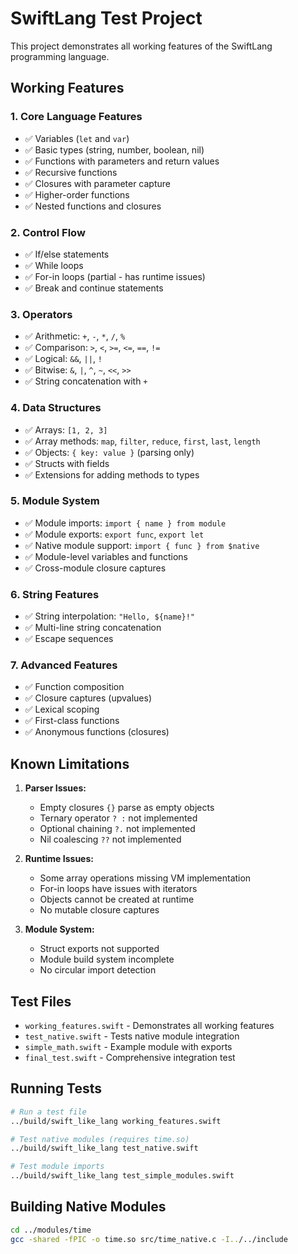 # SwiftLang Test Project

This project demonstrates all working features of the SwiftLang programming language.

## Working Features

### 1. Core Language Features
- ✅ Variables (`let` and `var`)
- ✅ Basic types (string, number, boolean, nil)
- ✅ Functions with parameters and return values
- ✅ Recursive functions
- ✅ Closures with parameter capture
- ✅ Higher-order functions
- ✅ Nested functions and closures

### 2. Control Flow
- ✅ If/else statements
- ✅ While loops
- ✅ For-in loops (partial - has runtime issues)
- ✅ Break and continue statements

### 3. Operators
- ✅ Arithmetic: `+`, `-`, `*`, `/`, `%`
- ✅ Comparison: `>`, `<`, `>=`, `<=`, `==`, `!=`
- ✅ Logical: `&&`, `||`, `!`
- ✅ Bitwise: `&`, `|`, `^`, `~`, `<<`, `>>`
- ✅ String concatenation with `+`

### 4. Data Structures
- ✅ Arrays: `[1, 2, 3]`
- ✅ Array methods: `map`, `filter`, `reduce`, `first`, `last`, `length`
- ✅ Objects: `{ key: value }` (parsing only)
- ✅ Structs with fields
- ✅ Extensions for adding methods to types

### 5. Module System
- ✅ Module imports: `import { name } from module`
- ✅ Module exports: `export func`, `export let`
- ✅ Native module support: `import { func } from $native`
- ✅ Module-level variables and functions
- ✅ Cross-module closure captures

### 6. String Features
- ✅ String interpolation: `"Hello, ${name}!"`
- ✅ Multi-line string concatenation
- ✅ Escape sequences

### 7. Advanced Features
- ✅ Function composition
- ✅ Closure captures (upvalues)
- ✅ Lexical scoping
- ✅ First-class functions
- ✅ Anonymous functions (closures)

## Known Limitations

1. **Parser Issues:**
   - Empty closures `{}` parse as empty objects
   - Ternary operator `? :` not implemented
   - Optional chaining `?.` not implemented
   - Nil coalescing `??` not implemented

2. **Runtime Issues:**
   - Some array operations missing VM implementation
   - For-in loops have issues with iterators
   - Objects cannot be created at runtime
   - No mutable closure captures

3. **Module System:**
   - Struct exports not supported
   - Module build system incomplete
   - No circular import detection

## Test Files

- `working_features.swift` - Demonstrates all working features
- `test_native.swift` - Tests native module integration
- `simple_math.swift` - Example module with exports
- `final_test.swift` - Comprehensive integration test

## Running Tests

```bash
# Run a test file
../build/swift_like_lang working_features.swift

# Test native modules (requires time.so)
../build/swift_like_lang test_native.swift

# Test module imports
../build/swift_like_lang test_simple_modules.swift
```

## Building Native Modules

```bash
cd ../modules/time
gcc -shared -fPIC -o time.so src/time_native.c -I../../include
```